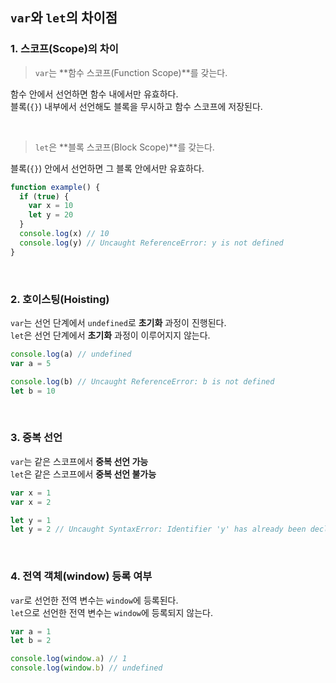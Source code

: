 ## `var`와 `let`의 차이점

### 1. 스코프(Scope)의 차이

> `var`는 **함수 스코프(Function Scope)**를 갖는다.

함수 안에서 선언하면 함수 내에서만 유효하다.  
블록(`{}`) 내부에서 선언해도 블록을 무시하고 함수 스코프에 저장된다.

<br>

> `let`은 **블록 스코프(Block Scope)**를 갖는다.

블록(`{}`) 안에서 선언하면 그 블록 안에서만 유효하다.

```javascript
function example() {
  if (true) {
    var x = 10
    let y = 20
  }
  console.log(x) // 10
  console.log(y) // Uncaught ReferenceError: y is not defined
}
```

<br>

### 2. 호이스팅(Hoisting)

`var`는 선언 단계에서 `undefined`로 **초기화** 과정이 진행된다.  
`let`은 선언 단계에서 **초기화** 과정이 이루어지지 않는다.

```javascript
console.log(a) // undefined
var a = 5

console.log(b) // Uncaught ReferenceError: b is not defined
let b = 10
```

<br>

### 3. 중복 선언

`var`는 같은 스코프에서 **중복 선언 가능**  
`let`은 같은 스코프에서 **중복 선언 불가능**

```javascript
var x = 1
var x = 2

let y = 1
let y = 2 // Uncaught SyntaxError: Identifier 'y' has already been declared
```

<br>

### 4. 전역 객체(window) 등록 여부

`var`로 선언한 전역 변수는 `window`에 등록된다.  
`let`으로 선언한 전역 변수는 `window`에 등록되지 않는다.

```javascript
var a = 1
let b = 2

console.log(window.a) // 1
console.log(window.b) // undefined
```
